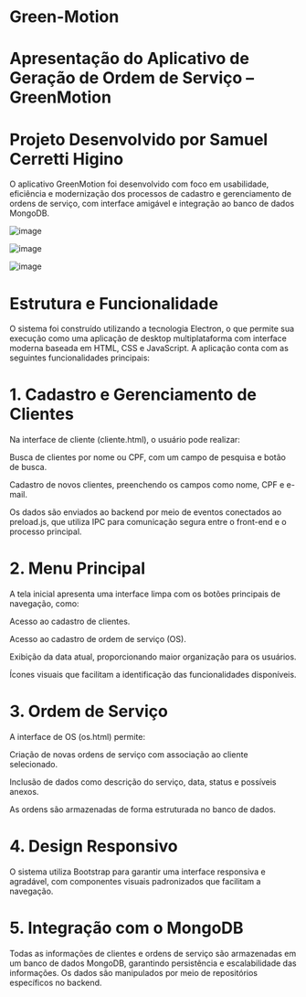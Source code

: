 # Green-Motion
# Apresentação do Aplicativo de Geração de Ordem de Serviço – GreenMotion
# Projeto Desenvolvido por Samuel Cerretti Higino

O aplicativo GreenMotion foi desenvolvido com foco em usabilidade, eficiência e modernização dos processos de cadastro e gerenciamento de ordens de serviço, com interface amigável e integração ao banco de dados MongoDB.

![image](https://github.com/user-attachments/assets/2fee14f4-5ded-440e-ae53-e35df3ada983)

![image](https://github.com/user-attachments/assets/2d52e5c2-b842-4879-aa14-dfd0ef6bc3d0)

![image](https://github.com/user-attachments/assets/37b2947d-4b78-4bae-aaf6-2706eb93a5b6)

# Estrutura e Funcionalidade
O sistema foi construído utilizando a tecnologia Electron, o que permite sua execução como uma aplicação de desktop multiplataforma com interface moderna baseada em HTML, CSS e JavaScript. A aplicação conta com as seguintes funcionalidades principais:

# 1. Cadastro e Gerenciamento de Clientes
Na interface de cliente (cliente.html), o usuário pode realizar:

Busca de clientes por nome ou CPF, com um campo de pesquisa e botão de busca.

Cadastro de novos clientes, preenchendo os campos como nome, CPF e e-mail.

Os dados são enviados ao backend por meio de eventos conectados ao preload.js, que utiliza IPC para comunicação segura entre o front-end e o processo principal.

# 2. Menu Principal
A tela inicial apresenta uma interface limpa com os botões principais de navegação, como:

Acesso ao cadastro de clientes.

Acesso ao cadastro de ordem de serviço (OS).

Exibição da data atual, proporcionando maior organização para os usuários.

Ícones visuais que facilitam a identificação das funcionalidades disponíveis.

# 3. Ordem de Serviço
A interface de OS (os.html) permite:

Criação de novas ordens de serviço com associação ao cliente selecionado.

Inclusão de dados como descrição do serviço, data, status e possíveis anexos.

As ordens são armazenadas de forma estruturada no banco de dados.

# 4. Design Responsivo
O sistema utiliza Bootstrap para garantir uma interface responsiva e agradável, com componentes visuais padronizados que facilitam a navegação.

# 5. Integração com o MongoDB
Todas as informações de clientes e ordens de serviço são armazenadas em um banco de dados MongoDB, garantindo persistência e escalabilidade das informações. Os dados são manipulados por meio de repositórios específicos no backend.

